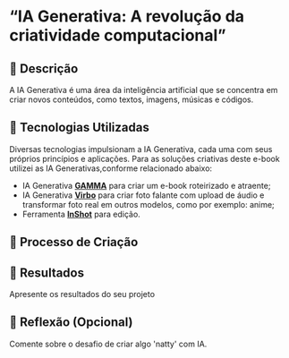 # “IA Generativa: A revolução da criatividade computacional”

## 📒 Descrição
A IA Generativa é uma área da inteligência artificial que se concentra em criar novos conteúdos, como textos, imagens, músicas e códigos.

## 🤖 Tecnologias Utilizadas
Diversas tecnologias impulsionam a IA Generativa, cada uma com seus próprios princípios e aplicações.
Para as soluções criativas deste e-book utilizei as IA Generativas,conforme relacionado abaixo:
- IA Generativa **[GAMMA](https://gamma.app/)** para criar um e-book roteirizado e atraente;
- IA Generativa **[Virbo](https://virbo.wondershare.com/app/talkingphoto/)** para criar foto falante com upload de áudio e transformar foto real em outros modelos, como por exemplo: anime;
- Ferramenta **[InShot](https://inshot.com/)** para edição.

## 🧐 Processo de Criação

## 🚀 Resultados
Apresente os resultados do seu projeto

## 💭 Reflexão (Opcional)
Comente sobre o desafio de criar algo 'natty' com IA.


